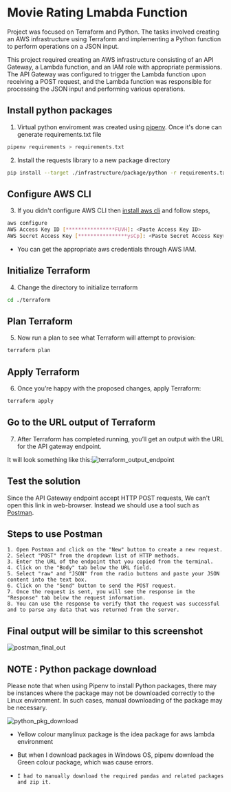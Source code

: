 
# Movie Rating Lmabda Function

Project was focused on Terraform and Python. The tasks involved creating an AWS infrastructure using Terraform and implementing a Python function to perform operations on a JSON input.

This project required creating an AWS infrastructure consisting of an API Gateway, a Lambda function, and an IAM role with appropriate permissions. The API Gateway was configured to trigger the Lambda function upon receiving a POST request, and the Lambda function was responsible for processing the JSON input and performing various operations.





## Install python packages
01. Virtual python enviroment was created using [pipenv](https://pipenv.pypa.io/en/latest/).
Once it's done can generate requirements.txt file






```bash
pipenv requirements > requirements.txt
```

02. Install the requests library to a new package directory
```bash
pip install --target ./infrastructure/package/python -r requirements.txt
```

## Configure AWS CLI
03. If you didn't configure AWS CLI then [install aws cli](https://docs.aws.amazon.com/cli/latest/userguide/getting-started-install.html) and follow steps,
```bash
aws configure
AWS Access Key ID [****************FUVH]: <Paste Access Key ID>
AWS Secret Access Key [****************ysCp]: <Paste Secret Access Key>
```
- You can get the appropriate aws credentials through AWS IAM.

## Initialize Terraform
04. Change the directory to initialize terraform
```bash
cd ./terraform
```

## Plan Terraform
05. Now run a plan to see what Terraform will attempt to provision:
```bash
terraform plan
```

## Apply Terraform
06. Once you’re happy with the proposed changes, apply Terraform:
```bash
terraform apply
```

## Go to the URL output of Terraform
07. After Terraform has completed running, you’ll get an output with the URL for the API gateway endpoint.

It will look something like this:![terraform_output_endpoint](https://user-images.githubusercontent.com/71013438/226530456-fb3872e7-c89b-4c07-afdb-47b289254530.jpg)

## Test the solution
Since the API Gateway endpoint accept HTTP POST requests, We can't open this link in web-browser. Instead we should use a tool such as [Postman](https://www.postman.com/downloads/).

## Steps to use Postman
    1. Open Postman and click on the "New" button to create a new request.
    2. Select "POST" from the dropdown list of HTTP methods.
    3. Enter the URL of the endpoint that you copied from the terminal.
    4. Click on the "Body" tab below the URL field.
    5. Select "raw" and "JSON" from the radio buttons and paste your JSON content into the text box.
    6. Click on the "Send" button to send the POST request.
    7. Once the request is sent, you will see the response in the "Response" tab below the request information.
    8. You can use the response to verify that the request was successful and to parse any data that was returned from the server.

## Final output will be similar to this screenshot
![postman_final_out](https://user-images.githubusercontent.com/71013438/226533680-764548c5-72da-479d-8ba9-8627933434a3.jpg)

## NOTE : Python package download

Please note that when using Pipenv to install Python packages, there may be instances where the package may not be downloaded correctly to the Linux environment. In such cases, manual downloading of the package may be necessary.

![python_pkg_download](https://user-images.githubusercontent.com/71013438/226535201-85d77538-5eac-4e23-859d-895b06f384ec.jpg)

- Yellow colour manylinux package is the idea package for aws lambda environment

- But when I download packages in Windows OS, pipenv download the Green colour package, which was cause errors.

- `I had to manually download the required pandas and related packages and zip it.`

